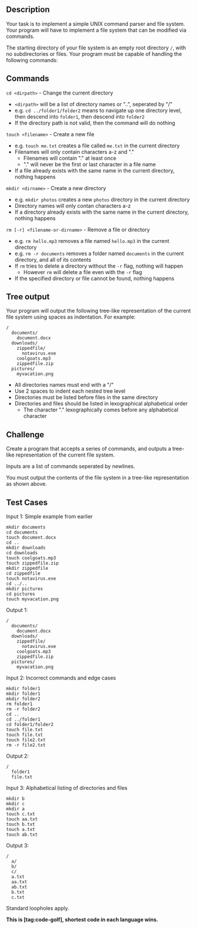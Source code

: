 ## Description

Your task is to implement a simple UNIX command parser and file system. Your program will have to implement a file system that can be modified via commands.

The starting directory of your file system is an empty root directory `/`, with no subdirectories or files. Your program must be capable of handling the following commands:

## Commands

`cd <dirpath>` - Change the current directory

- `<dirpath>` will be a list of directory names or "..", seperated by "/"
- e.g. `cd ../folder1/folder2` means to navigate up one directory level, then descend into `folder1`, then descend into `folder2`
- If the directory path is not valid, then the command will do nothing

`touch <filename>` - Create a new file

- e.g. `touch me.txt` creates a file called `me.txt` in the current directory
- Filenames will only contain characters a-z and "."
  - Filenames will contain "." at least once
  - "." will never be the first or last character in a file name
- If a file already exists with the same name in the current directory, nothing happens

`mkdir <dirname>` - Create a new directory

- e.g. `mkdir photos` creates a new `photos` directory in the current directory
- Directory names will only contan characters a-z
- If a directory already exists with the same name in the current directory, nothing happens

`rm [-r] <filename-or-dirname>` - Remove a file or directory

- e.g. `rm hello.mp3` removes a file named `hello.mp3` in the current directory
- e.g. `rm -r documents` removes a folder named `documents` in the current directory, and all of its contents
- If `rm` tries to delete a directory without the `-r` flag, nothing will happen
  - However `rm` will delete a file even with the `-r` flag
- If the specified directory or file cannot be found, nothing happens

## Tree output

Your program will output the following tree-like representation of the current file system using spaces as indentation. For example:

```
/
  documents/
    document.docx
  downloads/
    zippedfile/
      notavirus.exe
    coolgoats.mp3
    zippedfile.zip
  pictures/
    myvacation.png
```

- All directories names must end with a "/"
- Use 2 spaces to indent each nested tree level
- Directories must be listed before files in the same directory
- Directories and files should be listed in lexographical alphabetical order
  - The character "." lexographically comes before any alphabetical character

## Challenge

Create a program that accepts a series of commands, and outputs a tree-like representation of the current file system.

Inputs are a list of commands seperated by newlines.

You must output the contents of the file system in a tree-like representation as shown above.

## Test Cases

Input 1: Simple example from earlier

```
mkdir documents
cd documents
touch document.docx
cd ..
mkdir downloads
cd downloads
touch coolgoats.mp3
touch zippedfile.zip
mkdir zippedfile
cd zippedfile
touch notavirus.exe
cd ../..
mkdir pictures
cd pictures
touch myvacation.png
```

Output 1:

```
/
  documents/
    document.docx
  downloads/
    zippedfile/
      notavirus.exe
    coolgoats.mp3
    zippedfile.zip
  pictures/
    myvacation.png
```

Input 2:
Incorrect commands and edge cases

```
mkdir folder1
mkdir folder1
mkdir folder2
rm folder1
rm -r folder2
cd ..
cd ../folder1
cd folder1/folder2
touch file.txt
touch file.txt
touch file2.txt
rm -r file2.txt
```

Output 2:

```
/
  folder1
  file.txt
```

Input 3:
Alphabetical listing of directories and files

```
mkdir b
mkdir c
mkdir a
touch c.txt
touch aa.txt
touch b.txt
touch a.txt
touch ab.txt
```

Output 3:

```
/
  a/
  b/
  c/
  a.txt
  aa.txt
  ab.txt
  b.txt
  c.txt
```

Standard loopholes apply.

**This is [tag:code-golf], shortest code in each language wins.**
